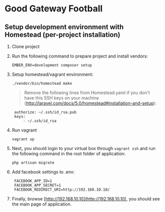 # Good Gateway Football

## Setup development environment with Homestead (per-project installation)

1. Clone project

2. Run the following command to prepare project and install vendors:
	
    ```
    EMBER_ENV=development composer setup
	```
	
3. Setup homestead/vagrant environment:
	
    ```
    ./vendor/bin/homestead make
	```

	> Remove the following lines from Homestead.yaml if you don't have this SSH keys on your machine (http://laravel.com/docs/5.0/homestead#installation-and-setup):
	> 
        authorize: ~/.ssh/id_rsa.pub
        keys:
            - ~/.ssh/id_rsa
	    

4. Run vagrant
	
    ```
    vagrant up
    ```

5. Next, you should login to your virtual box through `vagrant ssh` and run the following command in the root folder of application:
	
    ```
    php artisan migrate
    ```

6. Add facebook settings to .env:
	

        FACEBOOK_APP_ID=1
        FACEBOOK_APP_SECRET=1
        FACEBOOK_REDIRECT_URI=http://192.168.10.10/


7. Finally, browse [http://192.168.10.10](http://192.168.10.10), you should see the main page of application.